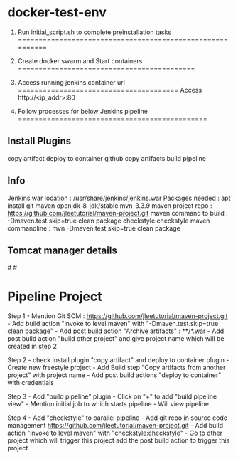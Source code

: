 docker-test-env
===============

1. Run initial_script.sh to complete preinstallation tasks
==========================================================

2. Create docker swarm and Start containers
===========================================

3. Access running jenkins container url
=======================================
Access  http://<ip_addr>:80


4. Follow processes for below Jenkins pipeline
==============================================

Install Plugins 
---------------
copy artifact
deploy to container
github
copy artifacts
build pipeline

Info
----
Jenkins war location	: /usr/share/jenkins/jenkins.war 
Packages needed		: apt install git maven openjdk-8-jdk/stable mvn-3.3.9
maven project repo	: https://github.com/jleetutorial/maven-project.git
maven command to build 	: -Dmaven.test.skip=true clean package checkstyle:checkstyle
maven commandline   	: mvn -Dmaven.test.skip=true clean package

Tomcat manager details
----------------------
#<!-- <role rolename="manager-gui"/> -->
#<!-- <user username="tomcat" password="tomcat" roles="manager-gui"/> -->


Pipeline Project
=============================
Step 1	- Mention Git SCM : https://github.com/jleetutorial/maven-project.git
	- Add build action "invoke to level maven" with "-Dmaven.test.skip=true clean package"
	- Add post build action "Archive artifacts" : **/*.war
	- Add post build action "build other project" and give project name which will be created in step 2

Step 2	- check install plugin "copy artifact" and deploy to container plugin
	- Create new freestyle project 
	- Add Build step "Copy artifacts from another project" with project name
	- Add post build actions "deploy to container" with credentials

Step 3  - Add "build pipeline" plugin
	- Click on "+" to add "build pipeline view"
	- Mention initial job to which starts pipeline
	- Will view pipeline

Step 4  - Add "checkstyle" to parallel pipeline
	- Add git repo in source code management https://github.com/jleetutorial/maven-project.git
	- Add build action "invoke to level maven" with "checkstyle:checkstyle"
	- Go to other project which will trigger this project add the post build action to trigger this project
   
